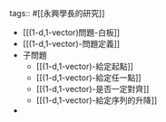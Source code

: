 tags:: #[[永興學長的研究]]

- [[(1-d,1-vector)問題-白板]]
- [[(1-d,1-vector)-問題定義]]
- 子問題
	- [[(1-d,1-vector)-給定起點]]
	- [[(1-d,1-vector)-給定任一點]]
	- [[(1-d,1-vector)-是否一定對齊]]
	- [[(1-d,1-vector)-給定序列的升降]]
-